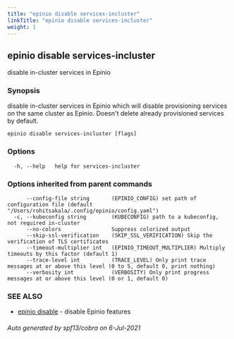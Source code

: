 ```yaml
---
title: "epinio disable services-incluster"
linkTitle: "epinio disable services-incluster"
weight: 1
---
```

## epinio disable services-incluster

disable in-cluster services in Epinio

### Synopsis

disable in-cluster services in Epinio which will disable provisioning services on the same cluster as Epinio. Doesn't delete already provisioned services by default.

```
epinio disable services-incluster [flags]
```

### Options

```
  -h, --help   help for services-incluster
```

### Options inherited from parent commands

```
      --config-file string       (EPINIO_CONFIG) set path of configuration file (default "/Users/rohitsakala/.config/epinio/config.yaml")
  -c, --kubeconfig string        (KUBECONFIG) path to a kubeconfig, not required in-cluster
      --no-colors                Suppress colorized output
      --skip-ssl-verification    (SKIP_SSL_VERIFICATION) Skip the verification of TLS certificates
      --timeout-multiplier int   (EPINIO_TIMEOUT_MULTIPLIER) Multiply timeouts by this factor (default 1)
      --trace-level int          (TRACE_LEVEL) Only print trace messages at or above this level (0 to 5, default 0, print nothing)
      --verbosity int            (VERBOSITY) Only print progress messages at or above this level (0 or 1, default 0)
```

### SEE ALSO

* [epinio disable](../epinio_disable)	 - disable Epinio features

###### Auto generated by spf13/cobra on 6-Jul-2021
